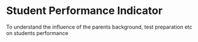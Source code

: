 # Student Performance Indicator
To understand the influence of the parents background, test preparation etc on students performance
